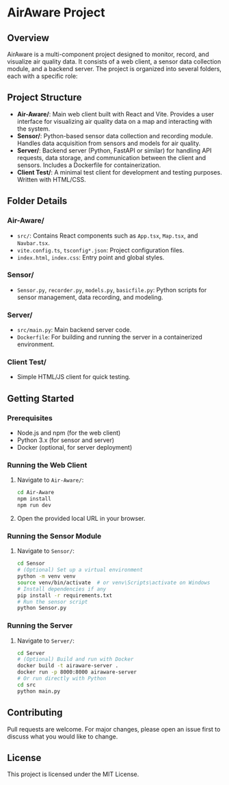# AirAware Project

## Overview
AirAware is a multi-component project designed to monitor, record, and visualize air quality data. It consists of a web client, a sensor data collection module, and a backend server. The project is organized into several folders, each with a specific role:

## Project Structure

- **Air-Aware/**: Main web client built with React and Vite. Provides a user interface for visualizing air quality data on a map and interacting with the system.
- **Sensor/**: Python-based sensor data collection and recording module. Handles data acquisition from sensors and models for air quality.
- **Server/**: Backend server (Python, FastAPI or similar) for handling API requests, data storage, and communication between the client and sensors. Includes a Dockerfile for containerization.
- **Client Test/**: A minimal test client for development and testing purposes. Written with HTML/CSS.

## Folder Details

### Air-Aware/
- `src/`: Contains React components such as `App.tsx`, `Map.tsx`, and `Navbar.tsx`.
- `vite.config.ts`, `tsconfig*.json`: Project configuration files.
- `index.html`, `index.css`: Entry point and global styles.

### Sensor/
- `Sensor.py`, `recorder.py`, `models.py`, `basicfile.py`: Python scripts for sensor management, data recording, and modeling.

### Server/
- `src/main.py`: Main backend server code.
- `Dockerfile`: For building and running the server in a containerized environment.

### Client Test/
- Simple HTML/JS client for quick testing.

## Getting Started

### Prerequisites
- Node.js and npm (for the web client)
- Python 3.x (for sensor and server)
- Docker (optional, for server deployment)

### Running the Web Client
1. Navigate to `Air-Aware/`:
	```bash
	cd Air-Aware
	npm install
	npm run dev
	```
2. Open the provided local URL in your browser.

### Running the Sensor Module
1. Navigate to `Sensor/`:
	```bash
	cd Sensor
	# (Optional) Set up a virtual environment
	python -m venv venv
	source venv/bin/activate  # or venv\Scripts\activate on Windows
	# Install dependencies if any
	pip install -r requirements.txt
	# Run the sensor script
	python Sensor.py
	```

### Running the Server
1. Navigate to `Server/`:
	```bash
	cd Server
	# (Optional) Build and run with Docker
	docker build -t airaware-server .
	docker run -p 8000:8000 airaware-server
	# Or run directly with Python
	cd src
	python main.py
	```

## Contributing
Pull requests are welcome. For major changes, please open an issue first to discuss what you would like to change.

## License
This project is licensed under the MIT License.
# 